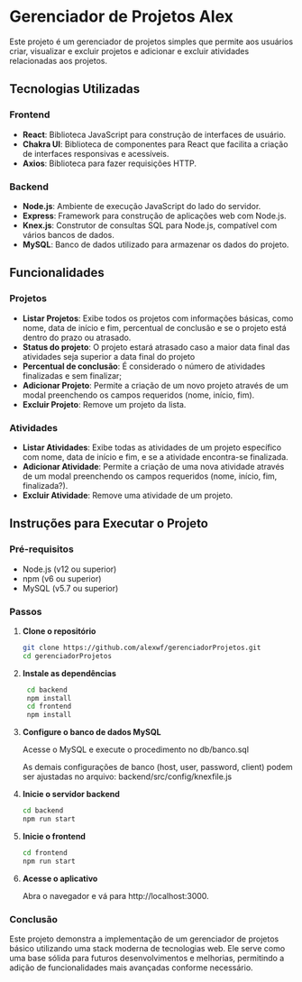 # Gerenciador de Projetos Alex

Este projeto é um gerenciador de projetos simples que permite aos usuários criar, visualizar e excluir projetos e adicionar e excluir atividades relacionadas aos projetos.

## Tecnologias Utilizadas

### Frontend

- **React**: Biblioteca JavaScript para construção de interfaces de usuário.
- **Chakra UI**: Biblioteca de componentes para React que facilita a criação de interfaces responsivas e acessíveis.
- **Axios**: Biblioteca para fazer requisições HTTP.

### Backend

- **Node.js**: Ambiente de execução JavaScript do lado do servidor.
- **Express**: Framework para construção de aplicações web com Node.js.
- **Knex.js**: Construtor de consultas SQL para Node.js, compatível com vários bancos de dados.
- **MySQL**: Banco de dados utilizado para armazenar os dados do projeto.

## Funcionalidades

### Projetos

- **Listar Projetos**: Exibe todos os projetos com informações básicas, como nome, data de início e fim, percentual de conclusão e se o projeto está dentro do prazo ou atrasado.
- **Status do projeto**: O projeto estará atrasado caso a maior data final das atividades seja superior a data final do projeto
- **Percentual de conclusão**: É considerado o número de atividades finalizadas e sem finalizar;
- **Adicionar Projeto**: Permite a criação de um novo projeto através de um modal preenchendo os campos requeridos (nome, início, fim).
- **Excluir Projeto**: Remove um projeto da lista.

### Atividades

- **Listar Atividades**: Exibe todas as atividades de um projeto específico com nome, data de início e fim, e se a atividade encontra-se finalizada.
- **Adicionar Atividade**: Permite a criação de uma nova atividade através de um modal preenchendo os campos requeridos (nome, início, fim, finalizada?).
- **Excluir Atividade**: Remove uma atividade de um projeto.

## Instruções para Executar o Projeto

### Pré-requisitos

- Node.js (v12 ou superior)
- npm (v6 ou superior)
- MySQL (v5.7 ou superior)

### Passos

1. **Clone o repositório**

   ```bash
   git clone https://github.com/alexwf/gerenciadorProjetos.git
   cd gerenciadorProjetos
   ```

2. **Instale as dependências**

   ```bash
    cd backend
    npm install
    cd frontend
    npm install
    ```

3. **Configure o banco de dados MySQL**

    Acesse o MySQL e execute o procedimento no db/banco.sql
   
    As demais configurações de banco (host, user, password, client) podem ser ajustadas no arquivo: backend/src/config/knexfile.js   

5. **Inicie o servidor backend**

    ```bash
    cd backend
    npm run start
    ```

6. **Inicie o frontend**
    ```bash
    cd frontend
    npm run start
    ```

7. **Acesse o aplicativo**

    Abra o navegador e vá para http://localhost:3000.

### Conclusão

Este projeto demonstra a implementação de um gerenciador de projetos básico utilizando uma stack moderna de tecnologias web.
Ele serve como uma base sólida para futuros desenvolvimentos e melhorias, permitindo a adição de funcionalidades mais avançadas conforme necessário.
